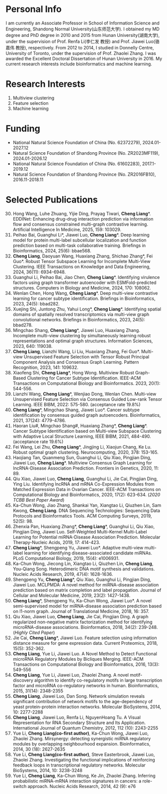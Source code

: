 # Personal Info
I am currently an Associate Professor in School of Information Science and Engineering, Shandong Normal University(山东师范大学). I obtained my MD degree and PhD degree in 2010 and 2015 from Hunan University(湖南大学), under the supervision of Prof. Renfa Li(李仁发 教授) and Prof. Jiawei Luo(骆嘉伟 教授), respectively. From 2012 to 2014, I studied in Donnelly Centre, University of Toronto, under the supervision of Prof. Zhaolei Zhang. I was awarded the Excellent Doctoral Dissertation of Hunan University in 2016. My current research interests include bioinformatics and machine learning. 

# Research Interests
1. Multiview clustering
2. Feature selection
3. Machine learning

# Funding
- National Natural Science Foundation of China (No. 62372279), 2024.01-2027.12
- Natural Science Foundation of Shandong Province (No. ZR2023MF119), 2024.01-2026.12
- National Natural Science Foundation of China (No. 61602283), 2017.1-2019.12
- Natural Science Foundation of Shandong Province (No. ZR2016FB10), 2016.11-2018.11

# Selected Publications
30. Hong Wang, Luhe Zhuang, Yijie Ding, Prayag Tiwari, **Cheng Liang**\*. EDDINet: Enhancing drug-drug interaction prediction via information flow and consensus constrained multi-graph contrastive learning. Artificial Intelligence In Medicine, 2025, 159: 103029.
29. Peihao Bai, Guanghui Li\*, Jiawei Luo, **Cheng Liang**\*. Deep learning model for protein multi-label subcellular localization and function prediction based on multi-task collaborative training. Briefings in Bioinformatics, 2024, 25(6): bbae568.
28. **Cheng Liang**, Daoyuan Wang, Huaxiang Zhang, Shichao Zhang\*, Fei Guo\*. Robust Tensor Subspace Learning for Incomplete Multi-View Clustering. IEEE Transactions on Knowledge and Data Engineering, 2024, 36(11): 6934-6948.
27. Guanghui Li, Peihao Bai, Jiao Chen, **Cheng Liang**\*. Identifying virulence factors using graph transformer autoencoder with ESMFold-predicted structures. Computers in Biology and Medicine, 2024, 170: 108062.
26. Wenlan Chen, Hong Wang, **Cheng Liang**\*. Deep multi-view contrastive learning for cancer subtype identification. Briefings in Bioinformatics, 2023, 24(5): bbad282.
25. Xuejing Shi, Juntong Zhu, Yahui Long\*, **Cheng Liang**\*. Identifying spatial domains of spatially resolved transcriptomics via multi-view graph convolutional networks. Briefings in Bioinformatics, 2023, 24(5): bbad278. 
24. Mingchao Shang, **Cheng Liang**\*, Jiawei Luo, Huaxiang Zhang. Incomplete multi-view clustering by simultaneously learning robust representations and optimal graph structures. Information Sciences, 2023, 640: 119038.
23. **Cheng Liang**, Lianzhi Wang, Li Liu, Huaxiang Zhang, Fei Guo\*. Multi-view Unsupervised Feature Selection with Tensor Robust Principal Component Analysis and Consensus Graph Learning. Pattern Recognition, 2023, 141: 109632.
22. Xiaofeng Shi, **Cheng Liang***, Hong Wong. Multiview Robust Graph-Based Clustering for Cancer Subtype Identification. IEEE-ACM Transactions on Computational Biology and Bioinformatics. 2023, 20(1): 544-556.
21. Lianzhi Wang, **Cheng Liang***, Wenjiao Dong, Wenlan Chen. Multi-view Unsupervised Feature Selection via Consensus Guided Low-rank Tensor Learning. IEEE BIBM, 2022: 575-580. (acceptance rate 19.8%)
20. **Cheng Liang***, Mingchao Shang, Jiawei Luo\*. Cancer subtype identification by consensus guided graph autoencoders. Bioinformatics, 2021, 37(24): 4779-4786.
19. Haoran Liu#, Mingchao Shang#, Huaxiang Zhang\*, **Cheng Liang**\*. Cancer Subtype Identification based on Multi-view Subspace Clustering with Adaptive Local Structure Learning, IEEE BIBM, 2021, 484-490. (acceptance rate 19.6%)
18. Fei Wang, Lei Zhu, **Cheng Liang***, Jingjing Li, Xiaojun Chang, Ke Lu. Robust optimal graph clustering. Neurocomputing, 2020, 378: 153-165.
17. Haojiang Tan, Quanmeng Sun, Guanghui Li, Qiu Xiao, Pingjian Ding, Jiawei Luo, **Cheng Liang***. Multiview Consensus Graph Learning for lncRNA-Disease Association Prediction. Frontiers in Genetics, 2020, 11: 89.
16. Qiu Xiao, Jiawei Luo, **Cheng Liang**, Guanghui Li, Jie Cai, Pingjian Ding, Ying Liu. Identifying lncRNA and mRNA Co-Expression Modules from Matched Expression Data in Ovarian Cancer. IEEE-ACM Transactions on Computational Biology and Bioinformatics, 2020, 17(2): 623-634. (_2020 TCBB Best Paper Award_)
15. Ka-Chun Wong, Jiao Zhang, Shankai Yan, Xiangtao Li, Qiuzhen Lin, Sam Kwong, **Cheng Liang**. DNA Sequencing Technologies: Sequencing Data Protocols and Bioinformatics Tools. ACM Computing Surveys, 2019, 52(5): 98.
14. Zhenxia Pan, Huaxiang Zhang\*, **Cheng Liang***, Guanghui Li, Qiu Xiao, Pingjian Ding, Jiawei Luo. Self-Weighted Multi-Kernel Multi-Label Learning for Potential miRNA-Disease Association Prediction. Molecular Therapy-Nucleic Acids, 2019, 17: 414-423.
13. **Cheng Liang***, Shengpeng Yu, Jiawei Luo\*. Adaptive multi-view multi-label learning for identifying disease-associated candidate miRNAs. PLoS Computational Biology, 2019, 15(4): e1006931.
12. Ka-Chun Wong, Jiecong Lin, Xiangtao Li, Qiuzhen Lin, **Cheng Liang**, You-Qiang Song. Heterodimeric DNA motif synthesis and validations. Nucleic Acids Research, 2019, 47(4): 1628-1636. 
11. Shengpeng Yu, **Cheng Liang***, Qiu Xiao, Guanghui Li, Pingjian Ding, Jiawei Luo. MCLPMDA: A novel method for miRNA-disease association prediction based on matrix completion and label propagation. Journal of Cellular and Molecular Medicine, 2019, 23(2): 1427-1438.
10. **Cheng Liang***, Shengpeng Yu, Ka-Chun Wong, Jiawei Luo\*. A novel semi-supervised model for miRNA-disease association prediction based on l1-norm graph. Journal of Translational Medicine, 2018, 16: 357.
9. Qiu Xiao, Jiawei Luo, **Cheng Liang**, Jie Cai, Pingjian Ding. A graph regularized non-negative matrix factorization method for identifying microRNA-disease associations. Bioinformatics, 2018, 34(2): 239-248. (_Highly Cited Paper_)
8. Jie Cai, **Cheng Liang***, Jiawei Luo. Feature selection using information distance measure for gene expression data. Current Proteomics, 2018, 15(5): 352-362.
7.	**Cheng Liang**, Yue Li, Jiawei Luo. A Novel Method to Detect Functional microRNA Regulatory Modules by Bicliques Merging. IEEE-ACM Transactions on Computational Biology and Bioinformatics, 2016, 13(3): 549-556
6.	**Cheng Liang**, Yue Li, Jiawei Luo, Zhaolei Zhang. A novel motif-discovery algorithm to identify co-regulatory motifs in large transcription factor and microRNA co-regulatory networks in human. Bioinformatics, 2015, 31(14): 2348-2355
5.	**Cheng Liang**, Jiawei Luo, Dan Song. Network simulation reveals significant contribution of network motifs to the age-dependency of yeast protein-protein interaction networks. Molecular BioSystems, 2014, 10: 2277-2288
4.	**Cheng Liang**, Jiawei Luo, Renfa Li, NguyenHoang Tu. A Visual Representation for RNA Secondary Structure and Its Application. International Journal of Quantum Chemistry, 2012, 112 (10): 2243-2255
3.	Yue Li, **Cheng Liang(co-first author)**, Ka-Chun Wong, Jiawei Luo, Zhaolei Zhang. Mirsynergy: detecting synergistic miRNA regulatory modules by overlapping neighbourhood expansion. Bioinformatics, 2014, 30 (18): 2627-2635
2.	Yue Li, **Cheng Liang(co-first author)**, Steve Easterbrook, Jiawei Luo, Zhaolei Zhang. Investigating the functional implications of reinforcing feedback loops in transcriptional regulatory networks. Molecular BioSystems, 2014, 10: 3238-3248
1.	Yue Li, **Cheng Liang**, Ka-Chun Wong, Ke Jin, Zhaolei Zhang. Inferring probabilistic miRNA-mRNA interaction signatures in cancers: a role-switch approach. Nucleic Acids Research, 2014, 42 (9): e76

